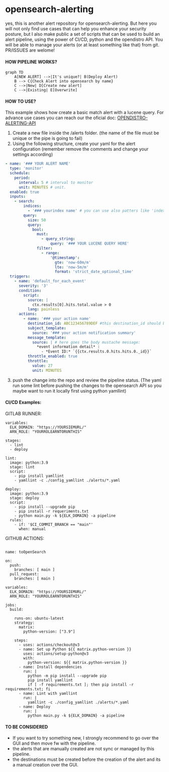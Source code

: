 # opensearch-alerting
yes, this is another alert repository for opensearch-alerting. But here you will not only find use cases that can help you enhance your security posture, but I also make public a set of scripts that can be used to build an alert pipeline, using the power of CI/CD, python and the opendistro API. You will be able to manage your alerts (or at least something like that) from git. PR/ISSUES are welome!

#### HOW PIPELINE WORKS?
<div class="center">

```mermaid
graph TD
    A[NEW ALERT] -->|It's unique?| B(Deploy Alert)
    B --> C{Check Alert into opensearch by name}
    C -->|New| D[Create new alert]
    C -->|Existing| E[Overwrite]
```
</div>

#### HOW TO USE?
This example shows how create a basic match alert with a lucene query. For advance use cases you can reach our the oficial doc: [OPENDISTRO-ALERTING-API](https://opensearch.org/docs/latest/monitoring-plugins/alerting/api/) 

1. Create a new file inside the /alerts folder. (the name of the file must be unique or the pipe is going to fail)
2. Using the following structure, create your yaml for the alert configuration (remember remove the comments and change your settings according)

```yaml 
- name: '### YOUR ALERT NAME'
  type: 'monitor'
  schedule:
    period:
      interval: 5 # interval to monitor
      unit: MINUTES # unit.
  enabled: true
  inputs:
    - search:
        indices:
          - '### yourindex name' # you can use also patters like 'index-*'
        query:
          size: 50
          query:
            bool: 
              must:
                - query_string:
                    query: '### YOUR LUCENE QUERY HERE'
              filter:
                - range:
                    '@timestamp':
                      gte: 'now-60m/m'
                      lte: 'now-5m/m'
                      format: 'strict_date_optional_time'
  triggers:
    - name: 'default_for_each_event'
      severity: '3'
      condition: 
        script:
          source: |
            ctx.results[0].hits.total.value > 0
          lang: painless
      actions:
        - name: '### your action name'
          destination_id: ABC123456789DEF #this destination_id should be the same as the kibana is configured
          subject_template:
            source: '### your action notification summary'
          message_template: 
            source: | # here goes the body mustache message: 
              *event information detail* :
                - *Event ID:* `{{ctx.results.0.hits.hits.0._id}}`
          throttle_enabled: true
          throttle:
            value: 27
            unit: MINUTES
```

3. push the change into the repo and review the pipeline status. (The yaml run some lint before pushing the changes to the opensearch API so you maybe want to run it locally first using python yamllint)

#### CI/CD Examples:

GITLAB RUNNER:

```
variables:
  ELK_DOMAIN: "https://YOURSIEMURL/"
  ARN_ROLE: "YOURROLEARNTORUNTHIS"

stages:
  - lint
  - deploy

lint:
  image: python:3.9
  stage: lint
  script:
    - pip install yamllint
    - yamllint -c ./config_yamllint ./alerts/*.yaml

deploy:
  image: python:3.9
  stage: deploy
  script:
    - pip install --upgrade pip
    - pip install -r requeriments.txt
    - python main.py -k ${ELK_DOMAIN} -a pipeline
  rules:
    - if: '$CI_COMMIT_BRANCH == "main"'
      when: manual

```


GITHUB ACTIONS: 
```

name: toOpenSearch

on:
  push:
    branches: [ main ]
  pull_request:
    branches: [ main ]

variables:
  ELK_DOMAIN: "https://YOURSIEMURL/"
  ARN_ROLE: "YOURROLEARNTORUNTHIS"

jobs:
  build:

    runs-on: ubuntu-latest
    strategy:
      matrix:
        python-version: ["3.9"]

    steps:
      - uses: actions/checkout@v3
      - name: Set up Python ${{ matrix.python-version }}
        uses: actions/setup-python@v3
        with:
          python-version: ${{ matrix.python-version }}
      - name: Install dependencies
        run: |
          python -m pip install --upgrade pip
          pip install yamllint
          if [ -f requirements.txt ]; then pip install -r requirements.txt; fi
      - name: Lint with yamllint
        run: |
          yamllint -c ./config_yamllint ./alerts/*.yaml
      - name: Deploy
        run: |
          python main.py -k ${ELK_DOMAIN} -a pipeline

```


#### TO BE CONSIDERED

- If you want to try something new, I strongly recommend to go over the GUI and then move fw with the pipeline.
- the alerts that are manually created are not sync or managed by this pipeline.
- the destinations must be created before the creation of the alert and its a manual creation over the GUI.
